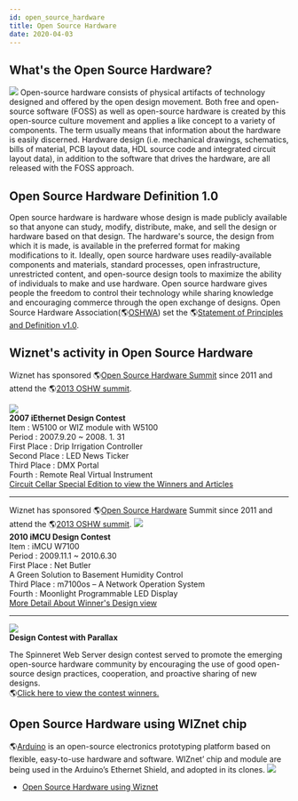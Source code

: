 ```yaml
---
id: open_source_hardware
title: Open Source Hardware
date: 2020-04-03
---
```


## What's the Open Source Hardware?

![](https://d3cmhcsnvv7jc.cloudfront.net/docs/img/osh/overview/oshw_logo.jpg) Open-source hardware consists of physical artifacts
of technology designed and offered by the open design movement. Both
free and open-source software (FOSS) as well as open-source hardware is
created by this open-source culture movement and applies a like concept
to a variety of components. The term usually means that information
about the hardware is easily discerned. Hardware design (i.e. mechanical
drawings, schematics, bills of material, PCB layout data, HDL source
code and integrated circuit layout data), in addition to the software
that drives the hardware, are all released with the FOSS approach.

## Open Source Hardware Definition 1.0

Open source hardware is hardware whose design is made publicly available
so that anyone can study, modify, distribute, make, and sell the design
or hardware based on that design. The hardware's source, the design from
which it is made, is available in the preferred format for making
modifications to it. Ideally, open source hardware uses
readily-available components and materials, standard processes, open
infrastructure, unrestricted content, and open-source design tools to
maximize the ability of individuals to make and use hardware. Open
source hardware gives people the freedom to control their technology
while sharing knowledge and encouraging commerce through the open
exchange of designs. Open Source Hardware
Association(🌎[OSHWA](http://2013.oshwa.org/)) set the 🌎[Statement of
Principles and Definition v1.0](http://freedomdefined.org/OSHW).

## Wiznet's activity in Open Source Hardware

Wiznet has sponsored 🌎[Open Source Hardware Summit](http://2013.oshwa.org/) since 2011 and attend the 🌎[2013 OSHW summit](http://2013.oshwa.org/sponsors/).

![](https://d3cmhcsnvv7jc.cloudfront.net/docs/img/osh/overview/platform_img5.gif)  
**2007 iEthernet Design Contest**  
Item : W5100 or WIZ module with W5100  
Period : 2007.9.20 \~ 2008. 1. 31  
First Place : Drip Irrigation Controller  
Second Place : LED News Ticker  
Third Place : DMX Portal  
Fourth : Remote Real Virtual Instrument  
<a href="https://d3cmhcsnvv7jc.cloudfront.net/docs/img/osh/overview//2007_designcontest.pdf" target="_blank">Circuit Cellar Special Edition to view the Winners and Articles</a>

-----

Wiznet has sponsored 🌎[Open Source Hardware](http://2013.oshwa.org/) Summit since 2011 and attend the 🌎[2013 OSHW summit](http://2013.oshwa.org/sponsors/).
![](https://d3cmhcsnvv7jc.cloudfront.net/docs/img/osh/overview/platform_img6.gif)  
**2010 iMCU Design Contest**  
Item : iMCU W7100  
Period : 2009.11.1 \~ 2010.6.30  
First Place : Net Butler  
A Green Solution to Basement Humidity Control  
Third Place : m7100os – A Network Operation System  
Fourth : Moonlight Programmable LED Display  
<a href="https://d3cmhcsnvv7jc.cloudfront.net/docs/img/osh/overview/imcudesigncontest.pdf" target="_blank">More Detail About Winner's Design view</a>

-----

![](https://d3cmhcsnvv7jc.cloudfront.net/docs/img/osh/overview/management_designcontest.jpg)  
**Design Contest with Parallax**

The Spinneret Web Server design contest served to promote the emerging
open-source hardware community by encouraging the use of good
open-source design practices, cooperation, and proactive sharing of new
designs.  
🌎[Click here to view the contest
winners.](http://classic.parallax.com/tabid/944/Default.aspx)

## Open Source Hardware using WIZnet chip

🌎[Arduino](https://www.arduino.cc) is an open-source electronics
prototyping platform based on flexible, easy-to-use hardware and
software. WIZnet’ chip and module are being used in the Arduino’s
Ethernet Shield, and adopted in its clones. ![](https://d3cmhcsnvv7jc.cloudfront.net/docs/img/osh/overview/platform_img3.gif)

  - [Open Source Hardware using Wiznet](./../../VAR-Products-using-WIZnet/VAR_Products_using_WIZnet.md)

